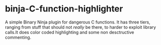 # binja-C-function-highlighter
A simple Binary Ninja plugin for dangerous C functions. It has three tiers, ranging from stuff that should not *really* be there, to harder to exploit library calls.It does color coded highlighting and some non desctructive commenting.

